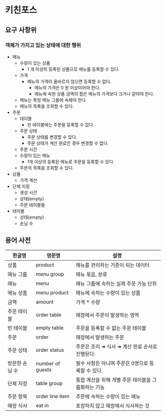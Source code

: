 # 키친포스

## 요구 사항위

### 객체가 가지고 있는 상태에 대한 행위

- 메뉴
    - 수량이 있는 상품
        - 1 개 이상의 등록된 상품으로 메뉴를 등록할 수 있다.
    - 가격
        - 메뉴의 가격이 올바르지 않으면 등록할 수 없다.
            - 메뉴의 가격은 0 원 이상이어야 한다.
            - 메뉴에 속한 상품 금액의 합은 메뉴의 가격보다 크거나 같아야 한다.
   - 메뉴는 특정 메뉴 그룹에 속해야 한다.
   - 메뉴의 목록을 조회할 수 있다. 
- 주문
    - 테이블
        - 빈 테이블에는 주문을 등록할 수 없다.
    - 주문 상태
        - 주문 상태를 변경할 수 있다.
        - 주문 상태가 계산 완료인 경우 변경할 수 없다.
    - 주문 시간
    - 수량이 있는 메뉴
        - 1개 이상의 등록된 메뉴로 주문을 등록할 수 있다.
    - 주문의 목록을 조회할 수 있다.
- 상품
    - 가격 계산
- 단체 지정
    - 생성 시간
    - 상태(empty)
    - 주문 테이블들
- 테이블
    - 상태(empty)
    - 손님 수

## 용어 사전

| 한글명 | 영문명 | 설명 |
| --- | --- | --- |
| 상품 | product | 메뉴를 관리하는 기준이 되는 데이터 |
| 메뉴 그룹 | menu group | 메뉴 묶음, 분류 |
| 메뉴 | menu | 메뉴 그룹에 속하는 실제 주문 가능 단위 |
| 메뉴 상품 | menu product | 메뉴에 속하는 수량이 있는 상품 |
| 금액 | amount | 가격 * 수량 |
| 주문 테이블 | order table | 매장에서 주문이 발생하는 영역 |
| 빈 테이블 | empty table | 주문을 등록할 수 없는 주문 테이블 |
| 주문 | order | 매장에서 발생하는 주문 |
| 주문 상태 | order status | 주문은 조리 ➜ 식사 ➜ 계산 완료 순서로 진행된다. |
| 방문한 손님 수 | number of guests | 필수 사항은 아니며 주문은 0명으로 등록할 수 있다. |
| 단체 지정 | table group | 통합 계산을 위해 개별 주문 테이블을 그룹화하는 기능 |
| 주문 항목 | order line item | 주문에 속하는 수량이 있는 메뉴 |
| 매장 식사 | eat in | 포장하지 않고 매장에서 식사하는 것 |
